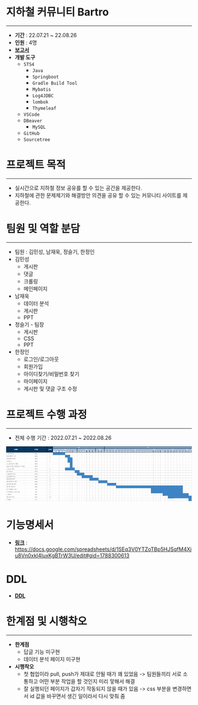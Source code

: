 # 지하철 커뮤니티 Bartro

---

- **기간** : 22.07.21 ~ 22.08.26
- **인원** : 4명
- **[보고서](./%EC%A7%80%ED%95%98%EC%B2%A0_%EC%BB%A4%EB%AE%A4%EB%8B%88%ED%8B%B0_Bartro.pdf)**
- **개발 도구**
    - `STS4`
        - `Java`
        - `Springboot`
        - `Gradle Build Tool`
        - `Mybatis`
        - `Log4JDBC`
        - `lombok`
        - `Thymeleaf`
    - `VSCode`
    - `DBeaver`
        - `MySQL`
    - `GitHub`
    - `Sourcetree`


# 프로젝트 목적

---

- 실시간으로 지하철 정보 공유를 할 수 있는 공간을 제공한다.
- 지하철에 관한 문제제기와 해결방안 의견을 공유 할 수 있는 커뮤니티 사이트를 제공한다.


# 팀원 및 역할 분담

---

- 팀원 : 김민성, 남재욱, 정슬기, 한정인
- 김민성
    - 게시판
    - 댓글
    - 크롤링
    - 메인페이지
- 남재욱
    - 데이터 분석
    - 게시판
    - PPT
- 정슬기 - 팀장
    - 게시판
    - CSS
    - PPT
- 한정인
    - 로그인/로그아웃
    - 회원가입
    - 아이디찾기/비밀번호 찾기
    - 마이페이지
    - 게시판 및 댓글 구조 수정

# 프로젝트 수행 과정

---

- 전체 수행 기간 : 2022.07.21 ~ 2022.08.26

<img src = "./img/wbs.jpg">

# 기능명세서

- **[링크](https://docs.google.com/spreadsheets/d/1SEq3V0YTZoTBp5HJSqfM4Xju8Vn0xkl4luxKgBTrW3U/edit#gid=1788300613)** : https://docs.google.com/spreadsheets/d/1SEq3V0YTZoTBp5HJSqfM4Xju8Vn0xkl4luxKgBTrW3U/edit#gid=1788300613

# DDL

- **[DDL](./DDL.md)**

# 한계점 및 시행착오

---
- **한계점**
    - 답글 기능 미구현
    - 데이터 분석 페이지 미구현
- **시행착오**
    - 첫 협업이라 pull, push가 제대로 안될 때가 꽤 있었음 -> 팀원들끼리 서로 소통하고 어떤 부분 작업을 할 것인지 미리 맣해서 해결
    - 잘 실행되던 페이지가 갑자기 작동되지 않을 때가 있음 -> css 부분을 변경하면서 id 값을 바꾸면서 생긴 일이라서 다시 맞춰 줌